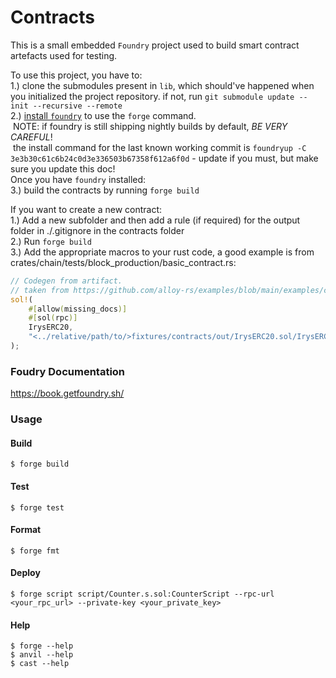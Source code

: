 # Contracts
This is a small embedded `Foundry` project used to build smart contract artefacts used for testing.

To use this project, you have to:  
1.) clone the submodules present in `lib`, which should've happened when you initialized the project repository.
    if not, run `git submodule update --init --recursive --remote`  
2.) [install `foundry`](https://book.getfoundry.sh/getting-started/installation) to use the `forge` command.  
&nbsp;NOTE: if foundry is still shipping nightly builds by default, *BE VERY CAREFUL*!  
&nbsp;the install command for the last known working commit is `foundryup -C 3e3b30c61c6b24c0d3e336503b67358f612a6f0d` - update if you must, but make sure you update this doc!  
Once you have `foundry` installed:  
3.) build the contracts by running `forge build`   

If you want to create a new contract:   
1.) Add a new subfolder and then add a rule (if required) for the output folder in ./.gitignore in the contracts folder  
2.) Run `forge build`  
3.) Add the appropriate macros to your rust code, a good example is from crates/chain/tests/block_production/basic_contract.rs:   
```rs
// Codegen from artifact.
// taken from https://github.com/alloy-rs/examples/blob/main/examples/contracts/examples/deploy_from_artifact.rs
sol!(
    #[allow(missing_docs)]
    #[sol(rpc)]
    IrysERC20,
    "<../relative/path/to/>fixtures/contracts/out/IrysERC20.sol/IrysERC20.json"
);
```
  

### Foudry Documentation

https://book.getfoundry.sh/

### Usage

#### Build

```shell
$ forge build
```

#### Test

```shell
$ forge test
```

#### Format

```shell
$ forge fmt
```

#### Deploy

```shell
$ forge script script/Counter.s.sol:CounterScript --rpc-url <your_rpc_url> --private-key <your_private_key>
```

#### Help

```shell
$ forge --help
$ anvil --help
$ cast --help
```
